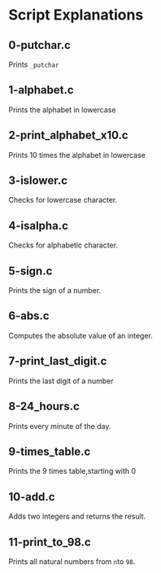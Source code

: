 # Script Explanations
## 0-putchar.c
Prints `_putchar`

## 1-alphabet.c
Prints the alphabet in lowercase

## 2-print_alphabet_x10.c
Prints 10 times the alphabet in lowercase

## 3-islower.c
Checks for lowercase character.

## 4-isalpha.c
Checks for alphabetic character.

## 5-sign.c
Prints the sign of a number.

## 6-abs.c
Computes the absolute value of an integer.

## 7-print_last_digit.c
Prints the last digit of a number

## 8-24_hours.c
Prints every minute of the day.

## 9-times_table.c
Prints the 9 times table,starting with 0

## 10-add.c
Adds two integers and returns the result.

## 11-print_to_98.c
Prints all natural numbers from `n`to `98`.

